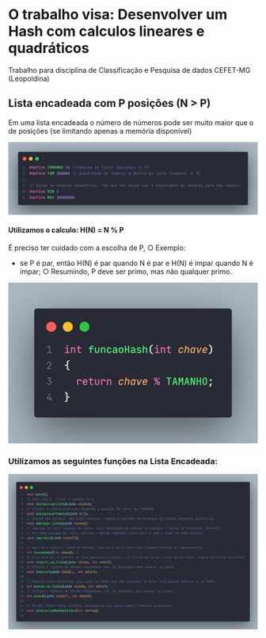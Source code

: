 # O trabalho visa: Desenvolver um Hash com calculos lineares e quadráticos
Trabalho para disciplina de Classificação e Pesquisa de dados CEFET-MG (Leopoldina)

 ## Lista encadeada com P posições (N > P)
 Em uma lista encadeada o número de números pode ser muito maior que o de posições (se limitando apenas a memória disponível)
 
 
 ![Image declaracoes](./img/NmaiorP.png)
#### Utilizamos o calculo: H(N) = N % P
É preciso ter cuidado com a escolha de P, ○ Exemplo:
- se P é par, então H(N) é par quando N é par e H(N) é ímpar quando N é ímpar;
○ Resumindo, P deve ser primo, mas não qualquer primo.


![Image declaracoes](./img/hashFuncao.png)

### Utilizamos as seguintes funções na Lista Encadeada:
![Image declaracoes](./img/hashingEncadeada.png)

